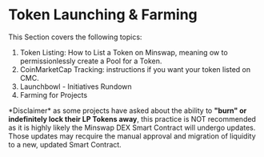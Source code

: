 # Token Launching & Farming

This Section covers the following topics:

1. Token Listing: How to List a Token on Minswap, meaning ow to permissionlessly create a Pool for a Token.
2. CoinMarketCap Tracking: instructions if you want your token listed on CMC.
3. Launchbowl - Initiatives Rundown
4. Farming for Projects

\*Disclaimer\* as some projects have asked about the ability to **"burn" or indefinitely lock their LP Tokens away**, this practice is NOT recommended as it is highly likely the Minswap DEX Smart Contract will undergo updates. Those updates may recquire the manual approval and migration of liquidity to a new, updated Smart Contract.&#x20;
